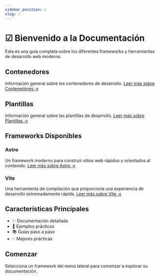 ```yaml
---
sidebar_position: 1
slug: /
---
```


# ☑ Bienvenido a la Documentación

Esta es una guía completa sobre los diferentes frameworks y herramientas de desarrollo web moderno.

## Contenedores

Información general sobre los contenedores de desarrollo.
[Leer más sobre Contenedores →](/contenedores/campos)

## Plantillas

Información general sobre las plantillas de desarrollo.
[Leer más sobre Plantillas →](/plantilla/campos)


## Frameworks Disponibles

### Astro
Un framework moderno para construir sitios web rápidos y orientados al contenido.
[Leer más sobre Astro →](/frameworks/astro)

### Vite
Una herramienta de compilación que proporciona una experiencia de desarrollo extremadamente rápida.
[Leer más sobre Vite →](/frameworks/vite)

## Características Principales

- ✨ Documentación detallada
- 🚀 Ejemplos prácticos
- 📚 Guías paso a paso
- 💡 Mejores prácticas

## Comenzar

Selecciona un framework del menú lateral para comenzar a explorar su documentación.
